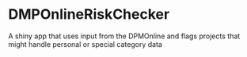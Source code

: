 # DMPOnlineRiskChecker
A shiny app that uses input from the DPMOnline and flags projects that might handle personal or special category data
